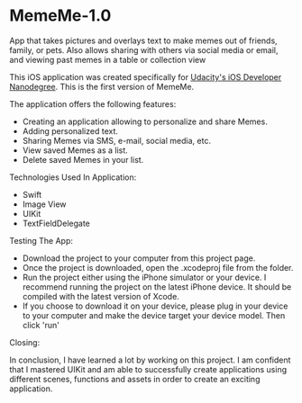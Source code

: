 # MemeMe-1.0
App that takes pictures and overlays text to make memes out of friends, family, or pets. Also allows sharing with others via social media or email, and viewing past memes in a table or collection view

This iOS application was created specifically for [Udacity's iOS Developer Nanodegree](https://www.udacity.com/course/ios-developer-nanodegree--nd003). This is the first version of MemeMe.

The application offers the following features:
* Creating an application allowing to personalize and share Memes.
* Adding personalized text.
* Sharing Memes via SMS, e-mail, social media, etc.
* View saved Memes as a list.
* Delete saved Memes in your list.

Technologies Used In Application:
* Swift
* Image View
* UIKit
* TextFieldDelegate

Testing The App:
* Download the project to your computer from this project page.
* Once the project is downloaded, open the .xcodeproj file from the folder.
* Run the project either using the iPhone simulator or your device. I recommend running the project on the latest iPhone device. It should be compiled with the latest version of Xcode.
* If you choose to download it on your device, please plug in your device to your computer and make the device target your device model. Then click 'run'

 Closing:
 
In conclusion, I have learned a lot by working on this project. I am confident that I mastered UIKit and am able to successfully create applications using different scenes, functions and assets in order to create an exciting application.
